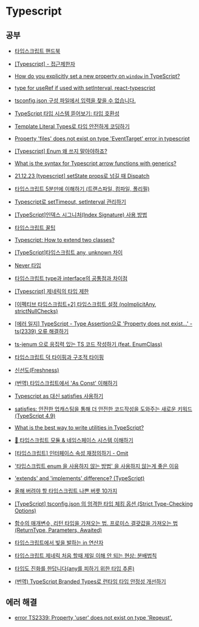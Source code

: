 # Typescript

## 공부

- [타입스크립트 핸드북](https://joshua1988.github.io/ts/intro.html)

- [[Typescript] - 접근제한자](https://tuhbm.github.io/2019/02/27/accessModifier/)

- [How do you explicitly set a new property on `window` in TypeScript?](https://stackoverflow.com/questions/12709074/how-do-you-explicitly-set-a-new-property-on-window-in-typescript)

- [type for useRef if used with setInterval, react-typescript](https://stackoverflow.com/questions/65638439/type-for-useref-if-used-with-setinterval-react-typescript)

- [tsconfig.json 구성 파일에서 입력을 찾을 수 없습니다.](https://velog.io/@heony/tsconfig.json-input-error)

- [TypeScript 타입 시스템 뜯어보기: 타입 호환성](https://toss.tech/article/typescript-type-compatibility)

- [Template Literal Types로 타입 안전하게 코딩하기](https://toss.tech/article/template-literal-types)

- [Property 'files' does not exist on type 'EventTarget' error in typescript](https://stackoverflow.com/questions/43176560/property-files-does-not-exist-on-type-eventtarget-error-in-typescript)

- [[Typescript] Enum 왜 쓰지 말아야하죠?](https://velog.io/@sensecodevalue/Typescript-Enum-%EC%99%9C-%EC%93%B0%EC%A7%80-%EB%A7%90%EC%95%84%EC%95%BC%ED%95%98%EC%A3%A0)

- [What is the syntax for Typescript arrow functions with generics?](https://stackoverflow.com/questions/32308370/what-is-the-syntax-for-typescript-arrow-functions-with-generics)

- [21.12.23 [typescript] setState props로 넘길 때 Dispatch](https://jemerald.tistory.com/127)

- [타입스크립트 5분만에 이해하기 (트랜스파일, 컴파일, 폴리필)](https://www.youtube.com/watch?v=9K4EL1jeSmk)

- [Typescript로 setTimeout, setInterval 관리하기](https://www.zodaland.com/tip/11)

- [[TypeScript]인덱스 시그니처(Index Signature) 사용 방법](https://developer-talk.tistory.com/297)

- [타입스크립트 꿀팁](https://fe-developers.kakaoent.com/2021/211012-typescript-tip/)

- [Typescript: How to extend two classes?](https://stackoverflow.com/questions/26948400/typescript-how-to-extend-two-classes)

- [[TypeScript]타입스크립트 any, unknown 차이](https://developer-talk.tistory.com/198)

- [Never 타입](https://radlohead.gitbook.io/typescript-deep-dive/type-system/never)

- [타입스크립트 type과 interface의 공통점과 차이점](https://yceffort.kr/2021/03/typescript-interface-vs-type)

- [[Typescript] 제네릭의 타입 제한](https://joylee-developer.tistory.com/199)

- [[이펙티브 타입스크립트+2] 타입스크립트 설정 (noImplicitAny, strictNullChecks)](https://junghyunkim.tistory.com/entry/이펙티브-타입스크립트2-타입스크립트-설정-noImplicitAny-strictNullChecks)

- [[에러 일지] TypeScript - Type Assertion으로 'Property does not exist...' - ts(2339) 오류 해결하기](https://velog.io/@nemo/typescript-type-assertion)

- [ts-jenum 으로 응집력 있는 TS 코드 작성하기 (feat. EnumClass)](https://jojoldu.tistory.com/621)

- [타입스크립트 덕 타이핑과 구조적 타이핑](https://sambalim.tistory.com/158)

- [신선도(Freshness)](https://radlohead.gitbook.io/typescript-deep-dive/type-system/freshness)

- [(번역) 타입스크립트에서 'As Const' 이해하기](https://soobing.github.io/typescript/typescript-as-const/)

- [Typescript as 대신 satisfies 사용하기](https://ko-de-dev-green.tistory.com/110)

- [satisfies: 안전한 업캐스팅을 통해 더 안전한 코드작성을 도와주는 새로운 키워드(TypeScript 4.9)](https://engineering.ab180.co/stories/satisfies-safe-upcasting)

- [What is the best way to write utilities in TypeScript?](https://olegvaraksin.medium.com/what-is-the-best-way-to-write-utilities-in-typescript-e3cae916fe30)

- [📘 타입스크립트 모듈 & 네임스페이스 시스템 이해하기](https://inpa.tistory.com/entry/TS-%F0%9F%93%98-%ED%83%80%EC%9E%85%EC%8A%A4%ED%81%AC%EB%A6%BD%ED%8A%B8-%EB%AA%A8%EB%93%88-%EB%84%A4%EC%9E%84%EC%8A%A4%ED%8E%98%EC%9D%B4%EC%8A%A4-%EC%8B%9C%EC%8A%A4%ED%85%9C-%EC%9D%B4%ED%95%B4%ED%95%98%EA%B8%B0)

- [[타입스크립트] 인터페이스 속성 재정의하기 - Omit](https://cheeseb.github.io/typescript/typescript-utility-omit/)

- ['타입스크립트 enum 을 사용하지 않는 방법' 을 사용하지 않는게 좋은 이유](https://velog.io/@vraimentres/typescript-enum)

- ['extends' and 'implements' difference? (TypeScript)](https://stackoverflow.com/questions/38834625/extends-and-implements-difference-typescript)

- [올해 버려야 할 타입스크립트 나쁜 버릇 10가지](https://ui.toast.com/weekly-pick/ko_20210217)

- [[TypeScript] tsconfig.json 의 엄격한 타입 체킹 옵션 (Strict Type-Checking Options)](https://velog.io/@hailieejkim/TypeScript-tsconfig.json-%EC%9D%98-%EC%97%84%EA%B2%A9%ED%95%9C-%ED%83%80%EC%9E%85-%EC%B2%B4%ED%82%B9-%EC%98%B5%EC%85%98-Strict-Type-Checking-Options)

- [함수의 매개변수, 리턴 타입을 가져오는 법. 프로미스 결괏값을 가져오는 법(ReturnType, Parameters, Awaited)](https://www.youtube.com/shorts/RCywqx-rQJU)

- [타입스크립트에서 빛을 발하는 in 연산자](https://www.youtube.com/shorts/QOBRVm6cdtw)

- [타입스크립트 제네릭 처음 할때 제일 이해 안 되는 현상: 분배법칙](https://youtube.com/shorts/XCFYoXlbgQ0?si=z-OonM4NlX0LSrN0)

- [타입도 진화를 한답니다(any를 피하기 위한 타입 추론)](https://youtube.com/shorts/2odbvMihuGs?si=30SmwgA4vGDw4DJD)

- [(번역) TypeScript Branded Types로 런타임 타입 안정성 개선하기](https://siosio3103.medium.com/typescript-branded-types%EB%A1%9C-%EB%9F%B0%ED%83%80%EC%9E%84-%ED%83%80%EC%9E%85-%EC%95%88%EC%A0%95%EC%84%B1-%EA%B0%9C%EC%84%A0%ED%95%98%EA%B8%B0-768222c8df0d)

## 에러 해결

- [error TS2339: Property 'user' does not exist on type 'Reqeust'.](https://velog.io/@sinf/error-TS2339-Property-user-does-not-exist-on-type-Reqeust)
